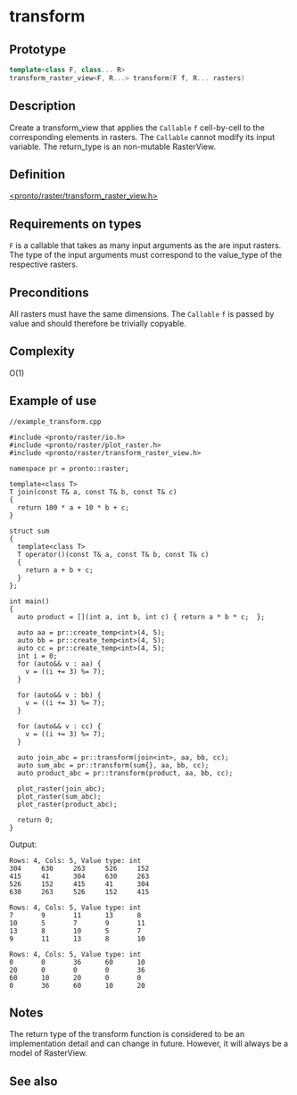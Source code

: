 # transform

## Prototype
```cpp
template<class F, class... R>
transform_raster_view<F, R...> transform(F f, R... rasters)
```

## Description
Create a transform_view that applies the `Callable` `f` cell-by-cell to the corresponding elements in rasters.  The `Callable` cannot modify its input variable. The return_type is an non-mutable RasterView.

## Definition
[<pronto/raster/transform_raster_view.h>](./../../include/pronto/raster/transform_raster_view.h)

## Requirements on types
`F` is a callable that takes as many input arguments as the are input rasters. The type of the input arguments must correspond to the value_type of the respective rasters.  

## Preconditions
All rasters must have the same dimensions. The `Callable` `f` is passed by value and should therefore be trivially copyable.

## Complexity
O(1)

## Example of use
```
//example_transform.cpp

#include <pronto/raster/io.h>
#include <pronto/raster/plot_raster.h>
#include <pronto/raster/transform_raster_view.h>

namespace pr = pronto::raster;

template<class T>
T join(const T& a, const T& b, const T& c)
{
  return 100 * a + 10 * b + c;
}

struct sum
{
  template<class T>
  T operator()(const T& a, const T& b, const T& c) 
  {
    return a + b + c;
  }
};

int main()
{
  auto product = [](int a, int b, int c) { return a * b * c;  };
  
  auto aa = pr::create_temp<int>(4, 5);
  auto bb = pr::create_temp<int>(4, 5);
  auto cc = pr::create_temp<int>(4, 5);
  int i = 0;
  for (auto&& v : aa) {
    v = ((i += 3) %= 7);
  }

  for (auto&& v : bb) {
    v = ((i += 3) %= 7);
  }

  for (auto&& v : cc) {
    v = ((i += 3) %= 7);
  }

  auto join_abc = pr::transform(join<int>, aa, bb, cc);
  auto sum_abc = pr::transform(sum{}, aa, bb, cc);
  auto product_abc = pr::transform(product, aa, bb, cc);

  plot_raster(join_abc);
  plot_raster(sum_abc);
  plot_raster(product_abc);

  return 0;
}
```
Output:
```
Rows: 4, Cols: 5, Value type: int
304     630     263     526     152
415     41      304     630     263
526     152     415     41      304
630     263     526     152     415

Rows: 4, Cols: 5, Value type: int
7       9       11      13      8
10      5       7       9       11
13      8       10      5       7
9       11      13      8       10

Rows: 4, Cols: 5, Value type: int
0       0       36      60      10
20      0       0       0       36
60      10      20      0       0
0       36      60      10      20
```

## Notes
The return type of the transform function is considered to be an implementation detail and can change in future. However, it will always be a model of RasterView.

## See also
